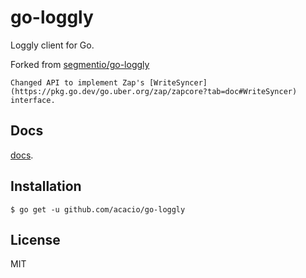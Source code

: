 # go-loggly

  Loggly client for Go.

  Forked from [segmentio/go-loggly](https://github.com/segmentio/go-loggly)

	Changed API to implement Zap's [WriteSyncer](https://pkg.go.dev/go.uber.org/zap/zapcore?tab=doc#WriteSyncer) interface.

## Docs
  [docs](http://godoc.org/github.com/acacio/go-loggly).

## Installation

    $ go get -u github.com/acacio/go-loggly

## License

 MIT
